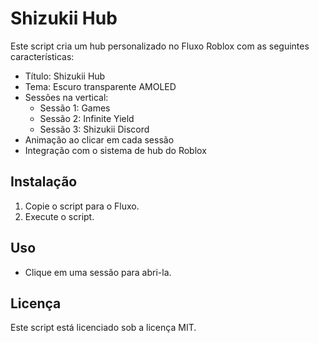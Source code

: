 # Shizukii Hub

Este script cria um hub personalizado no Fluxo Roblox com as seguintes características:

* Título: Shizukii Hub
* Tema: Escuro transparente AMOLED
* Sessões na vertical:
    * Sessão 1: Games
    * Sessão 2: Infinite Yield
    * Sessão 3: Shizukii Discord
* Animação ao clicar em cada sessão
* Integração com o sistema de hub do Roblox

## Instalação

1. Copie o script para o Fluxo.
2. Execute o script.

## Uso

* Clique em uma sessão para abri-la.

## Licença

Este script está licenciado sob a licença MIT.
